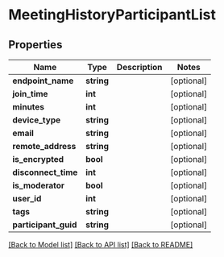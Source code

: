 # MeetingHistoryParticipantList

## Properties
Name | Type | Description | Notes
------------ | ------------- | ------------- | -------------
**endpoint_name** | **string** |  | [optional] 
**join_time** | **int** |  | [optional] 
**minutes** | **int** |  | [optional] 
**device_type** | **string** |  | [optional] 
**email** | **string** |  | [optional] 
**remote_address** | **string** |  | [optional] 
**is_encrypted** | **bool** |  | [optional] 
**disconnect_time** | **int** |  | [optional] 
**is_moderator** | **bool** |  | [optional] 
**user_id** | **int** |  | [optional] 
**tags** | **string** |  | [optional] 
**participant_guid** | **string** |  | [optional] 

[[Back to Model list]](../README.md#documentation-for-models) [[Back to API list]](../README.md#documentation-for-api-endpoints) [[Back to README]](../README.md)


